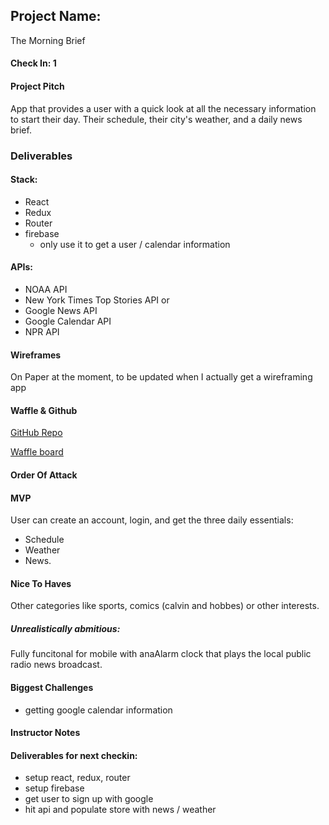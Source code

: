 ## Project Name:

The Morning Brief

#### Check In: 1

#### Project Pitch

App that provides a user with a quick look at all the necessary information to start their day. Their schedule, their city's weather, and a daily news brief. 

### Deliverables

#### Stack:

* React
* Redux
* Router
* firebase
  - only use it to get a user / calendar information 
#### APIs:

* NOAA API
* New York Times Top Stories API or
* Google News API
* Google Calendar API
* NPR API

#### Wireframes

On Paper at the moment, to be updated when I actually get a wireframing app

#### Waffle & Github

[GitHub Repo](https://github.com/rennmatthewp/morning-brief)

[Waffle board](https://waffle.io/rennmatthewp/morning-brief)

#### Order Of Attack

#### MVP

User can create an account, login, and get the three daily essentials: 
* Schedule
* Weather
* News.

#### Nice To Haves

Other categories like sports, comics (calvin and hobbes) or other interests. 

##### Unrealistically abmitious: 

Fully funcitonal for mobile with anaAlarm clock that plays the local public radio news broadcast. 

#### Biggest Challenges
  - getting google calendar information 

#### Instructor Notes

#### Deliverables for next checkin:

- setup react, redux, router 
- setup firebase 
- get user to sign up with google 
- hit api and populate store with news / weather 
